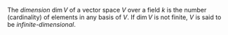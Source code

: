 The *dimension* $\dim V$ of a vector space $V$ over a field $k$ is the number (cardinality) of elements in any basis of $V$. If $\dim V$ is not finite, $V$ is said to be *infinite-dimensional*.

